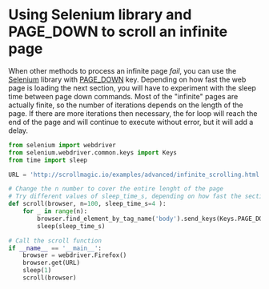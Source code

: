 # Using Selenium library and PAGE_DOWN to scroll an infinite page
When other methods to process an infinite page *fail*, you can use the <a href="https://selenium-python.readthedocs.io/">Selenium</a> library with <a href="https://selenium-python.readthedocs.io/api.html?highlight=PAGE_DOWN#module-selenium.webdriver.common.keys">PAGE_DOWN</a> key. 
Depending on how fast the web page is loading the next section, you will have to experiment with the sleep time between page down commands. Most of the "infinite" pages are actually finite, so the number of iterations depends on the length of the page. If there are more iterations then necessary, the for loop will reach the end of the page and will continue to execute without error, but it will add a delay.


```python
from selenium import webdriver
from selenium.webdriver.common.keys import Keys
from time import sleep

URL = 'http://scrollmagic.io/examples/advanced/infinite_scrolling.html'

# Change the n number to cover the entire lenght of the page
# Try different values of sleep_time_s, depending on how fast the sections are loading
def scroll(browser, n=100, sleep_time_s=4 ):
    for _ in range(n):
        browser.find_element_by_tag_name('body').send_keys(Keys.PAGE_DOWN)
        sleep(sleep_time_s)

# Call the scroll function
if __name__ == '__main__':
    browser = webdriver.Firefox()
    browser.get(URL)
    sleep(1)
    scroll(browser)
    
```
